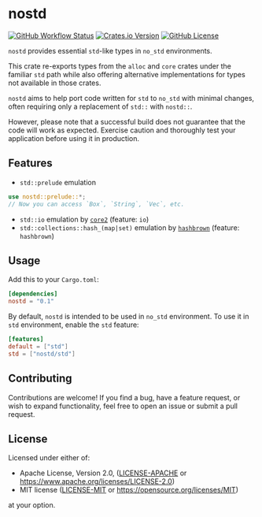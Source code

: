 # nostd

[![GitHub Workflow Status](https://img.shields.io/github/actions/workflow/status/nostd-rs/nostd/ci.yml?event=push)](https://github.com/nostd-rs/nostd)
[![Crates.io Version](https://img.shields.io/crates/v/nostd)](https://crates.io/crates/nostd)
[![GitHub License](https://img.shields.io/badge/license-MIT%2FApache2-blue)](#LICENSE)

`nostd` provides essential `std`-like types in `no_std` environments.

This crate re-exports types from the `alloc` and `core` crates under the
familiar `std` path while also offering alternative implementations for
types not available in those crates.

`nostd` aims to help port code written for `std` to `no_std` with minimal
changes, often requiring only a replacement of `std::` with `nostd::`.

However, please note that a successful build does not guarantee that the
code will work as expected. Exercise caution and thoroughly test your
application before using it in production.

## Features

- `std::prelude` emulation
```rs
use nostd::prelude::*;
// Now you can access `Box`, `String`, `Vec`, etc.
```
- `std::io` emulation by [`core2`] (feature: `io`)
- `std::collections::hash_(map|set)` emulation by [`hashbrown`]
  (feature: `hashbrown`)

[`core2`]: https://crates.io/crates/core2
[`hashbrown`]: https://crates.io/crates/hashbrown

## Usage

Add this to your `Cargo.toml`:

```toml
[dependencies]
nostd = "0.1"
```

By default, `nostd` is intended to be used in `no_std` environment. To use
it in `std` environment, enable the `std` feature:

```toml
[features]
default = ["std"]
std = ["nostd/std"]
```

## Contributing

Contributions are welcome! If you find a bug, have a feature request, or wish
to expand functionality, feel free to open an issue or submit a pull request.

## License

Licensed under either of:

* Apache License, Version 2.0, ([LICENSE-APACHE](LICENSE-APACHE) or https://www.apache.org/licenses/LICENSE-2.0)
* MIT license ([LICENSE-MIT](LICENSE-MIT) or https://opensource.org/licenses/MIT)

at your option.
